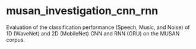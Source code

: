 # musan_investigation_cnn_rnn
Evaluation of the classification performance (Speech, Music, and Noise) of 1D (WaveNet) and 2D (MobileNet) CNN and RNN (GRU) on the MUSAN corpus.
